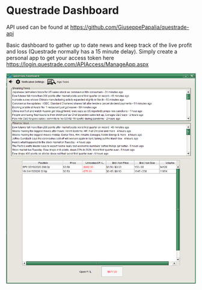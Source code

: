 # Questrade Dashboard
API used can be found at https://github.com/GiuseppePapalia/questrade-api

Basic dashboard to gather up to date news and keep track of the live profit and loss (Questrade normally has a 15 minute delay).
Simply create a personal app to get your access token here https://login.questrade.com/APIAccess/ManageApp.aspx

![](questrade_dashboard.png)
